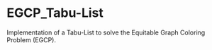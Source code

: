 # EGCP_Tabu-List
Implementation of a Tabu-List to solve the Equitable Graph Coloring Problem (EGCP).